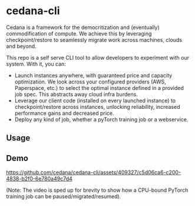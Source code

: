 # cedana-cli

Cedana is a framework for the democritization and (eventually) commodification of compute. We achieve this by leveraging checkpoint/restore to seamlessly migrate work across machines, clouds and beyond.

This repo is a self serve CLI tool to allow developers to experiment with our system. With it, you can:

- Launch instances anywhere, with guaranteed price and capacity optimization. We look across your configured providers (AWS, Paperspace, etc.) to select the optimal instance defined in a provided job spec. This abstracts away cloud infra burdens.
- Leverage our client code (installed on every launched instance) to checkpoint/restore across instances, unlocking reliability, increased performance gains and decreased price.
- Deploy any kind of job, whether a pyTorch training job or a webservice.

## Usage 


## Demo
https://github.com/cedana/cedana-cli/assets/409327/c5d06ca6-c200-4838-b2f0-6e780a49c7d4

(Note: The video is sped up for brevity to show how a CPU-bound PyTorch training job can be paused/migrated/resumed). 
